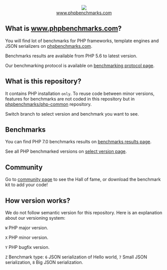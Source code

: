 <p align="center">
  <img src="http://www.phpbenchmarks.com/images/logo_github.png">
  <br>
  <a href="http://www.phpbenchmarks.com" target="_blank">www.phpbenchmarks.com</a>
</p>

## What is www.phpbenchmarks.com?

You will find lot of benchmarks for PHP frameworks, template engines and JSON serializers on [phpbenchmarks.com](http://www.phpbenchmarks.com).

Benchmarks results are available from PHP 5.6 to latest version.

Our benchmarking protocol is available on [benchmarking protocol page](http://www.phpbenchmarks.com/en/documentation/benchmarking-protocol).

## What is this repository?

It contains PHP installation `only`.
To reuse code between minor versions, features for benchmarks are not coded in this repository
but in [phpbenchmarks/php-common](https://github.com/phpbenchmarks/php-common) repository.

Switch branch to select version and benchmark you want to see.

## Benchmarks

You can find PHP 7.0 benchmarks results on
[benchmarks results page](http://www.phpbenchmarks.com/en/benchmark/php/7.0).

See all PHP benchmarked versions on [select version page](http://www.phpbenchmarks.com/en/benchmark/php/version).

## Community

Go to [community page](http://www.phpbenchmarks.com/en/community) to see the Hall of fame, or download the benchmark kit to add your code!

## How version works?

We do not follow semantic version for this repository. Here is an explanation about our versioning system:

`W` PHP major version.

`X` PHP minor version.

`Y` PHP bugfix version.

`Z` Benchmark type: `6` JSON serialization of Hello world, `7` Small JSON serialization, `8` Big JSON serialization.
